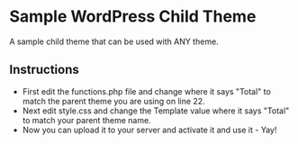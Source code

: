 # Sample WordPress Child Theme

A sample child theme that can be used with ANY theme.

## Instructions

* First edit the functions.php file and change where it says "Total" to match the parent theme you are using on line 22.
* Next edit style.css and change the Template value where it says "Total" to match your parent theme name.
* Now you can upload it to your server and activate it and use it - Yay!
